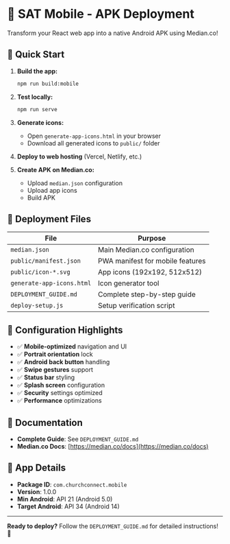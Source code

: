 # 📱 SAT Mobile - APK Deployment

Transform your React web app into a native Android APK using Median.co!

## 🚀 Quick Start

1. **Build the app:**
   ```bash
   npm run build:mobile
   ```

2. **Test locally:**
   ```bash
   npm run serve
   ```

3. **Generate icons:**
   - Open `generate-app-icons.html` in your browser
   - Download all generated icons to `public/` folder

4. **Deploy to web hosting** (Vercel, Netlify, etc.)

5. **Create APK on Median.co:**
   - Upload `median.json` configuration
   - Upload app icons
   - Build APK

## 📁 Deployment Files

| File | Purpose |
|------|---------|
| `median.json` | Main Median.co configuration |
| `public/manifest.json` | PWA manifest for mobile features |
| `public/icon-*.svg` | App icons (192x192, 512x512) |
| `generate-app-icons.html` | Icon generator tool |
| `DEPLOYMENT_GUIDE.md` | Complete step-by-step guide |
| `deploy-setup.js` | Setup verification script |

## 🔧 Configuration Highlights

- ✅ **Mobile-optimized** navigation and UI
- ✅ **Portrait orientation** lock
- ✅ **Android back button** handling
- ✅ **Swipe gestures** support
- ✅ **Status bar** styling
- ✅ **Splash screen** configuration
- ✅ **Security** settings optimized
- ✅ **Performance** optimizations

## 📖 Documentation

- **Complete Guide**: See `DEPLOYMENT_GUIDE.md`
- **Median.co Docs**: [https://median.co/docs](https://median.co/docs)

## 🎯 App Details

- **Package ID**: `com.churchconnect.mobile`
- **Version**: 1.0.0
- **Min Android**: API 21 (Android 5.0)
- **Target Android**: API 34 (Android 14)

---

**Ready to deploy?** Follow the `DEPLOYMENT_GUIDE.md` for detailed instructions! 🚀

